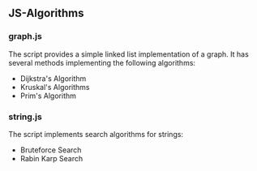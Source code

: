 ## JS-Algorithms

###  graph.js
The script provides a simple linked list implementation of a graph. It has several methods implementing the following algorithms: 
- Dijkstra's Algorithm
- Kruskal's Algorithms
- Prim's Algorithm

### string.js
The script implements search algorithms for strings:
- Bruteforce Search
- Rabin Karp Search
